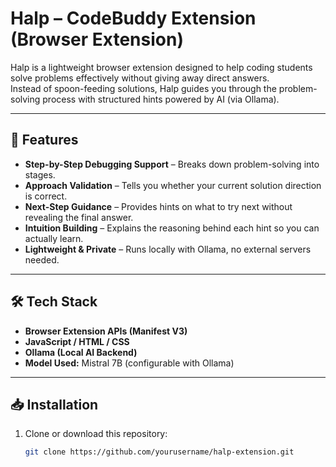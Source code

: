 # Halp – CodeBuddy Extension (Browser Extension)

Halp is a lightweight browser extension designed to help coding students solve problems effectively without giving away direct answers.  
Instead of spoon-feeding solutions, Halp guides you through the problem-solving process with structured hints powered by AI (via Ollama).

---

## 🚀 Features
- **Step-by-Step Debugging Support** – Breaks down problem-solving into stages.  
- **Approach Validation** – Tells you whether your current solution direction is correct.  
- **Next-Step Guidance** – Provides hints on what to try next without revealing the final answer.  
- **Intuition Building** – Explains the reasoning behind each hint so you can actually learn.  
- **Lightweight & Private** – Runs locally with Ollama, no external servers needed.

---

## 🛠️ Tech Stack
- **Browser Extension APIs (Manifest V3)**  
- **JavaScript / HTML / CSS**  
- **Ollama (Local AI Backend)**  
- **Model Used:** Mistral 7B (configurable with Ollama)  

---

## 📥 Installation
1. Clone or download this repository:
   ```bash
   git clone https://github.com/yourusername/halp-extension.git
